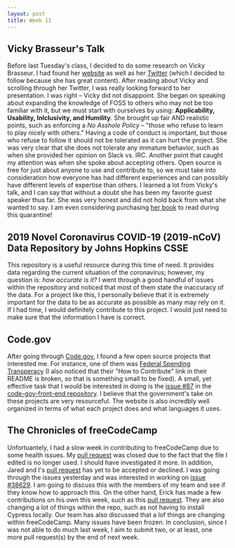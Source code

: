 ```yaml
---
layout: post
title: Week 11
---
```


## Vicky Brasseur's Talk

Before last Tuesday's class, I decided to do some research on Vicky Brasseur. I had found her [website](https://www.vmbrasseur.com/about/) as well as her [Twitter](https://twitter.com/vmbrasseur?ref_src=twsrc%5Egoogle%7Ctwcamp%5Eserp%7Ctwgr%5Eauthor) (which I decided to follow because she has great content). After reading about Vicky and scrolling through her Twitter, I was really looking forward to her presentation. I was right – Vicky did not disappoint. She began on speaking about expanding the knowledge of FOSS to others who may not be too familiar with it, but we must start with ourselves by using: **Applicability, Usability, Inlclusivity, and Humility**. She brought up fair AND realistic points, such as enforcing a *No Asshole Policy* – "those who refuse to learn to play nicely with others." Having a code of conduct is important, but those who refuse to follow it should not be tolerated as it can hurt the project. She was very clear that she does not tolerate any immature behavior, such as when she provided her opinion on Slack vs. IRC. Another point that caught my attention was when she spoke about accepting others. Open source is free for just about anyone to use and contribute to, so we must take into consideration how everyone has had different experiences and can possibly have different levels of expertise than others. I learned a lot from Vicky's talk, and I can say that without a doubt she has been my favorite guest speaker thus far. She was very honest and did not hold back from what she wanted to say. I am even considering purchasing [her book](https://www.amazon.com/VM-%2528Vicky%2529-Brasseur/e/B07FKWNYZQ%3Fref=dbs_a_mng_rwt_scns_share) to read during this quarantine!

## 2019 Novel Coronavirus COVID-19 (2019-nCoV) Data Repository by Johns Hopkins CSSE

This repository is a useful resource during this time of need. It provides data regarding the current situation of the coronavirus; however, my question is: *how accurate is it?* I went through a good handful of issues within the repository and noticed that most of them state the inaccuracy of the data. For a project like this, I personally believe that it is extremely important for the data to be as accurate as possible as many may rely on it. If I had time, I would definitely contribute to this project. I would just need to make sure that the information I have is correct.

## Code.gov

After going through [Code.gov](https://code.gov), I found a few open source projects that interested me. For instance, one of them was [Federal Spending Transperacy](https://github.com/fedspendingtransparency/fedspendingtransparency.github.io) (I also noticed that their "How to Contribute" link in their README is broken, so that is something small to be fixed). A small, yet effective task that I would be interested in doing is the [issue #87](https://github.com/GSA/code-gov-front-end/issues/87) in the [code-gov-front-end repository](https://github.com/GSA/code-gov-front-end). I believe that the government's take on these projects are very resourceful. The website is also incredbly well organized in terms of what each project does and what languages it uses.

## The Chronicles of freeCodeCamp

Unfortuantely, I had a slow week in contributing to freeCodeCamp due to some health issues. My [pull request](https://github.com/freeCodeCamp/freeCodeCamp/pull/38578) was closed due to the fact that the file I edited is no longer used. I should have investigated it more. In addition, Jared and I's [pull request](https://github.com/freeCodeCamp/freeCodeCamp/pull/38576) has yet to be accepted or declined. I was going through the issues yesterday and was interested in working on [issue #38629](https://github.com/freeCodeCamp/freeCodeCamp/issues/38629). I am going to discuss this with the members of my team and see if they know how to approach this. On the other hand, Erick has made a few contributions on his own this week, such as this [pull request](https://github.com/freeCodeCamp/freeCodeCamp/pull/38643). They are also changing a lot of things within the repo, such as not having to install Cypress locally. Our team has also discussed that a lof things are changing within freeCodeCamp. Many issues have been frozen. In conclusion, since I was not able to do much last week, I aim to submit two, or at least, one more pull request(s) by the end of next week.


